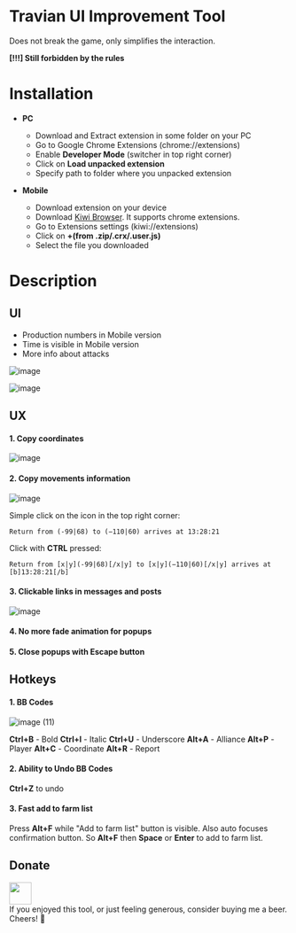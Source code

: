 # Travian UI Improvement Tool
Does not break the game, only simplifies the interaction.

**[!!!] Still forbidden by the rules**

# Installation
- **PC**
  - Download and Extract extension in some folder on your PC 
  - Go to Google Chrome Extensions (chrome://extensions)
  - Enable **Developer Mode** (switcher in top right corner)
  - Click on **Load unpacked extension**
  - Specify path to folder where you unpacked extension
  
- **Mobile**
  - Download extension on your device
  - Download [Kiwi Browser](https://play.google.com/store/apps/details?id=com.kiwibrowser.browser&hl=ru&gl=US). It supports chrome extensions.
  - Go to Extensions settings (kiwi://extensions)
  - Click on **+(from .zip/.crx/.user.js)**
  - Select the file you downloaded

# Description

## UI
- Production numbers in Mobile version
- Time is visible in Mobile version
- More info about attacks

![image](https://user-images.githubusercontent.com/19815216/169517154-9905e05f-3952-43a9-abd0-f081441cf723.png)

![image](https://user-images.githubusercontent.com/19815216/169517369-4d6320ce-7cb5-477a-9984-e405e015529c.png)

## UX
#### 1. Copy coordinates

![image](https://user-images.githubusercontent.com/19815216/169518035-d8127c92-75d2-47bc-9388-a854498d956f.png)


#### 2. Copy movements information

![image](https://user-images.githubusercontent.com/19815216/169518362-a4b5e050-bc73-4363-8d53-016db3a729e5.png)

Simple click on the icon in the top right corner:
```
Return from (-99|68) to ‭(‭−‭110‬‬|‭60‬)‬ arrives at 13:28:21
```

Click with **CTRL** pressed:
```
Return from [x|y](-99|68)[/x|y] to [x|y]‭(‭−‭110‬‬|‭60‬)‬[/x|y] arrives at [b]13:28:21[/b]
```


#### 3. Clickable links in messages and posts

![image](https://user-images.githubusercontent.com/19815216/169519631-beeb9546-5f2a-4158-920b-3ecd7d60610e.png)


#### 4. No more fade animation for popups

#### 5. Close popups with Escape button


## Hotkeys

#### 1. BB Codes
![image (11)](https://user-images.githubusercontent.com/19815216/169520301-8c9c4a48-d6d7-4ae6-b7aa-522a11e22347.png)

**Ctrl+B** - Bold
**Ctrl+I** - Italic
**Ctrl+U** - Underscore
**Alt+A** - Alliance
**Alt+P** - Player
**Alt+C** - Coordinate
**Alt+R** - Report

#### 2. Ability to Undo BB Codes
**Ctrl+Z** to undo

#### 3. Fast add to farm list
Press **Alt+F** while "Add to farm list" button is visible. 
Also auto focuses confirmation button.
So **Alt+F** then **Space** or **Enter** to add to farm list.





## Donate
<a href="https://www.paypal.me/alexandertopalo"><img src="https://raw.githubusercontent.com/andreostrovsky/donate-with-paypal/master/blue.svg" height="40"></a>  
If you enjoyed this tool, or just feeling generous, consider buying me a beer. Cheers! :beers:
